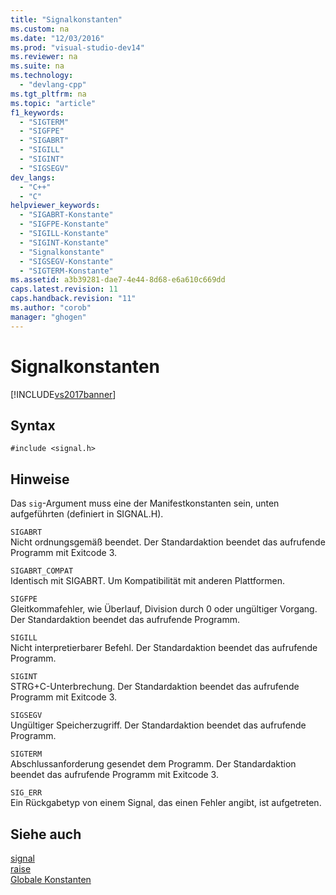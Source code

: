 ```yaml
---
title: "Signalkonstanten"
ms.custom: na
ms.date: "12/03/2016"
ms.prod: "visual-studio-dev14"
ms.reviewer: na
ms.suite: na
ms.technology: 
  - "devlang-cpp"
ms.tgt_pltfrm: na
ms.topic: "article"
f1_keywords: 
  - "SIGTERM"
  - "SIGFPE"
  - "SIGABRT"
  - "SIGILL"
  - "SIGINT"
  - "SIGSEGV"
dev_langs: 
  - "C++"
  - "C"
helpviewer_keywords: 
  - "SIGABRT-Konstante"
  - "SIGFPE-Konstante"
  - "SIGILL-Konstante"
  - "SIGINT-Konstante"
  - "Signalkonstante"
  - "SIGSEGV-Konstante"
  - "SIGTERM-Konstante"
ms.assetid: a3b39281-dae7-4e44-8d68-e6a610c669dd
caps.latest.revision: 11
caps.handback.revision: "11"
ms.author: "corob"
manager: "ghogen"
---
```

# Signalkonstanten
[!INCLUDE[vs2017banner](../assembler/inline/includes/vs2017banner.md)]

## Syntax  
  
```  
#include <signal.h>  
```  
  
## Hinweise  
 Das `sig`\-Argument muss eine der Manifestkonstanten sein, unten aufgeführten \(definiert in SIGNAL.H\).  
  
 `SIGABRT`  
 Nicht ordnungsgemäß beendet.  Der Standardaktion beendet das aufrufende Programm mit Exitcode 3.  
  
 `SIGABRT_COMPAT`  
 Identisch mit SIGABRT.  Um Kompatibilität mit anderen Plattformen.  
  
 `SIGFPE`  
 Gleitkommafehler, wie Überlauf, Division durch 0 oder ungültiger Vorgang.  Der Standardaktion beendet das aufrufende Programm.  
  
 `SIGILL`  
 Nicht interpretierbarer Befehl.  Der Standardaktion beendet das aufrufende Programm.  
  
 `SIGINT`  
 STRG\+C\-Unterbrechung.  Der Standardaktion beendet das aufrufende Programm mit Exitcode 3.  
  
 `SIGSEGV`  
 Ungültiger Speicherzugriff.  Der Standardaktion beendet das aufrufende Programm.  
  
 `SIGTERM`  
 Abschlussanforderung gesendet dem Programm.  Der Standardaktion beendet das aufrufende Programm mit Exitcode 3.  
  
 `SIG_ERR`  
 Ein Rückgabetyp von einem Signal, das einen Fehler angibt, ist aufgetreten.  
  
## Siehe auch  
 [signal](../c-runtime-library/reference/signal.md)   
 [raise](../c-runtime-library/reference/raise.md)   
 [Globale Konstanten](../c-runtime-library/global-constants.md)